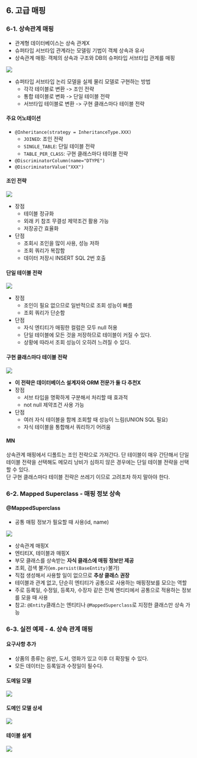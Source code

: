 ## 6. 고급 매핑

### 6-1. 상속관계 매핑

* 관계형 데이터베이스는 상속 관계X
* 슈퍼타입 서브타입 관계라는 모델링 기법이 객체 상속과 유사
* 상속관계 매핑: 객체의 상속과 구조와 DB의 슈퍼타입 서브타입 관계를 매핑

![](https://i.ibb.co/VWS25xg/bandicam-2021-07-17-17-15-31-006.jpg)

* 슈퍼타입 서브타입 논리 모델을 실제 물리 모델로 구현하는 방법
    * 각각 테이블로 변환 -> 조인 전략
    * 통합 테이블로 변화 -> 단일 테이블 전략
    * 서브타입 테이블로 변환 -> 구현 클래스마다 테이블 전략

#### 주요 어노테이션

* `@Inheritance(strategy = InheritanceType.XXX)`
    * `JOINED`: 조인 전략
    * `SINGLE_TABLE`: 단일 테이블 전략
    * `TABLE_PER_CLASS`: 구현 클래스마다 테이블 전략
* `@DiscriminatorColumn(name="DTYPE")`
* `@DiscriminatorValue("XXX")`

#### 조인 전략

![](https://i.ibb.co/vsLGQQV/bandicam-2021-07-17-17-18-33-767.jpg)

* 장점
    * 테이블 정규화
    * 외래 키 참조 무결성 제약조건 활용 가능
    * 저장공간 효율화
* 단점
    * 조회시 조인을 많이 사용, 성능 저하
    * 조회 쿼리가 복잡함
    * 데이터 저장시 INSERT SQL 2번 호출

#### 단일 테이블 전략

![](https://i.ibb.co/1T9GswP/bandicam-2021-07-17-17-20-02-940.jpg)

* 장점
    * 조인이 필요 없으므로 일반적으로 조회 성능이 빠름
    * 조회 쿼리가 단순함
* 단점
    * 자식 엔티티가 매핑한 컬럼은 모두 null 허용
    * 단일 테이블에 모든 것을 저장하므로 테이블이 커질 수 있다.
    * 상황에 따라서 조회 성능이 오히려 느려질 수 있다.

#### 구현 클래스마다 테이블 전략

![](https://i.ibb.co/jWNLbXB/bandicam-2021-07-17-17-21-34-162.jpg)

* **이 전략은 데이터베이스 설계자와 ORM 전문가 둘 다 추천X**
* 장점
    * 서브 타입을 명확하게 구분해서 처리할 때 효과적
    * not null 제약조건 사용 가능
* 단점
    * 여러 자식 테이블을 함께 조회할 때 성능이 느림(UNION SQL 필요)
    * 자식 테이블을 통합해서 쿼리하기 어려움

#### MN

상속관계 매핑에서 디폴트는 조인 전략으로 가져간다. 단 테이블이 매우 간단해서 단일 테이블 전략을 선택해도 메모리 낭비가 심하지 않은 경우에는 단일 테이블 전략을 선택할 수 있다.    
단 구현 클래스마다 테이블 전략은 쓰레기 이므로 고려조차 하지 말아야 한다.

### 6-2. Mapped Superclass - 매핑 정보 상속

#### @MappedSuperclass

* 공통 매핑 정보가 필요할 때 사용(id, name)

![](https://i.ibb.co/wzZY9HW/bandicam-2021-07-17-17-39-35-494.jpg)

* 상속관계 매핑X
* 엔티티X, 테이블과 매핑X
* 부모 클래스를 상속받는 **자식 클래스에 매핑 정보만 제공**
* 조회, 검색 불가(`em.persist(BaseEntity)`불가)
* 직접 생성해서 사용할 일이 없으므로 **추상 클래스 권장**
* 테이블과 관계 없고, 단순히 엔티티가 공통으로 사용하는 매핑정보를 모으는 역할
* 주로 등록일, 수정일, 등록자, 수장자 같은 전체 엔티티에서 공통으로 적용하는 정보를 모을 때 사용
* 참고: `@Entity`클래스는 엔티티나 `@MappedSuperclass`로 지정한 클래스만 상속 가능

### 6-3. 실전 예제 - 4. 상속 관계 매핑

#### 요구사항 추가

* 상품의 종류는 음반, 도서, 영화가 있고 이후 더 확장될 수 있다.
* 모든 데이터는 등록일과 수정일이 필수다.

#### 도메일 모델

![](https://i.ibb.co/N6Xmffg/bandicam-2021-07-17-18-02-21-857.jpg)

#### 도메인 모델 상세

![](https://i.ibb.co/8bqWgXv/bandicam-2021-07-17-18-03-05-873.jpg)

#### 테이블 설계

![](https://i.ibb.co/bJBzjJb/bandicam-2021-07-17-18-03-42-241.jpg)